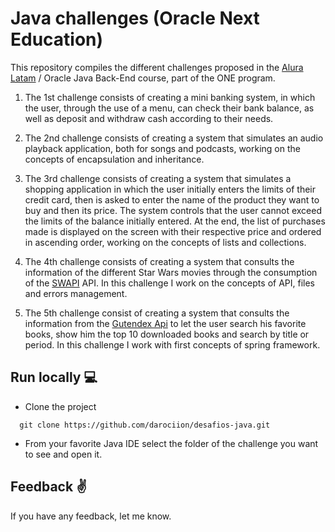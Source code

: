 # Java challenges (Oracle Next Education)


This repository compiles the different challenges proposed in the [Alura Latam](https://github.com/alura-es-cursos) / Oracle Java Back-End course, part of the ONE program.

1. The 1st challenge consists of creating a mini banking system, in which the user, through the use of a menu, can check their bank balance, as well as deposit and withdraw cash according to their needs.

2. The 2nd challenge consists of creating a system that simulates an audio playback application, both for songs and podcasts, working on the concepts of encapsulation and inheritance.

3. The 3rd challenge consists of creating a system that simulates a shopping application in which the user initially enters the limits of their credit card, then is asked to enter the name of the product they want to buy and then its price. The system controls that the user cannot exceed the limits of the balance initially entered. At the end, the list of purchases made is displayed on the screen with their respective price and ordered in ascending order, working on the concepts of lists and collections.

4. The 4th challenge consists of creating a system that consults the information of the different Star Wars movies through the consumption of the [SWAPI](https://swapi.dev/) API. In this challenge I work on the concepts of API, files and errors management.

5. The 5th challenge consist of creating a system that consults the information from the [Gutendex Api](https://gutendex.com/) to let the user search his favorite books, show him the top 10 downloaded books and search by title or period. In this challenge I work with first concepts of spring framework.

## Run locally :computer:

* Clone the project

```code
  git clone https://github.com/darociion/desafios-java.git
```

* From your favorite Java IDE select the folder of the challenge you want to see and open it.

## Feedback :v:

If you have any feedback, let me know.
